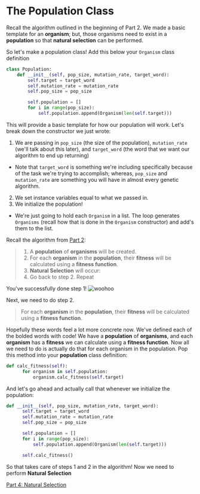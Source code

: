 # The Population Class

Recall the algorithm outlined in the beginning of Part 2. We made a basic template for an **organism**; but, those organisms need to exist in a **population** so that **natural selection** can be performed.

So let's make a population class! Add this below your ```Organism``` class definition
```python
class Population:
    def __init__(self, pop_size, mutation_rate, target_word):
        self.target = target_word
        self.mutation_rate = mutation_rate
        self.pop_size = pop_size

        self.population = []
        for i in range(pop_size):
            self.population.append(Organism(len(self.target)))
```

This will provide a basic template for how our population will work. Let's break down the constructor we just wrote:
<br />
1. We are passing in ```pop_size``` (the size of the population), ```mutation_rate``` (we'll talk about this later), and ```target_word``` (the word that we want our algorithm to end up returning)
  * Note that ```target_word``` is something we're including specifically because of the task we're trying to accomplish; whereas, ```pop_size``` and ```mutation_rate``` are something you will have in almost every genetic algorithm.
2. We set instance variables equal to what we passed in.
3. We initialize the population!
  * We're just going to hold each ```Organism``` in a list. The loop generates ```Organisms``` (recall how that is done in the ```Organism``` constructor) and add's them to the list.

Recall the algorithm from [Part 2]():

> 1. A **population** of **organisms** will be created.
> 2. For each **organism** in the **population**, their **fitness** will be calculated using a **fitness function**.
> 3. **Natural Selection** will occur:
> 4. Go back to step 2. Repeat

You've successfully done step 1!
![woohoo](https://media.makeameme.org/created/woohoo-way-to-zczo30.jpg)

Next, we need to do step 2.
> For each **organism** in the **population**, their **fitness** will be calculated using a **fitness function**.

Hopefully these words feel a lot more concrete now.
We've defined each of the bolded words with code!
We have a **population** of **organisms**, and each **organism** has a **fitness** we can calculate using a **fitness function**. Now all we need to do is actually do that for each organism in the population. Pop this method into your **population** class definition:
```python
def calc_fitness(self):
      for organism in self.population:
          organism.calc_fitness(self.target)
```

And let's go ahead and actually call that whenever we initialize the population:
```python
def __init__(self, pop_size, mutation_rate, target_word):
      self.target = target_word
      self.mutation_rate = mutation_rate
      self.pop_size = pop_size

      self.population = []
      for i in range(pop_size):
          self.population.append(Organism(len(self.target)))

      self.calc_fitness()
```

So that takes care of steps 1 and 2 in the algorithm! Now we need to perform **Natural Selection**

[Part 4: Natural Selection](https://github.com/OKStateACM/GeneticAlgorithmsCodelab/blob/master/Part%204.md)
